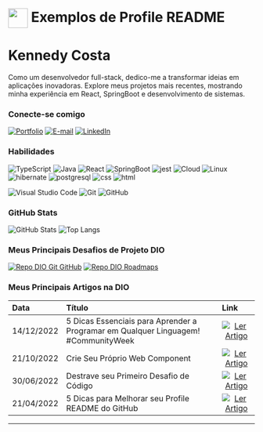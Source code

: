 <h1>
    <a href="https://www.dio.me/">
     <img align="center" width="40px" src="https://hermes.digitalinnovation.one/assets/diome/logo-minimized.png"></a>
    <span> Exemplos de Profile README</span>
</h1>

# Kennedy Costa

Como um desenvolvedor full-stack, dedico-me a transformar ideias em aplicações inovadoras. Explore meus projetos mais recentes, mostrando minha experiência em React, SpringBoot e desenvolvimento de sistemas.

### Conecte-se comigo

[![Portfolio](https://img.shields.io/badge/-Portfolio-30A3DC?style=for-the-badge)](https://portfolio.desenvolvedor-kennedy.com.br/)
[![E-mail](https://img.shields.io/badge/-Email-000?style=for-the-badge&logo=microsoft-outlook&logoColor=E94D5F)](mailto:desenvolvedorkennedy@gmail.com)
[![LinkedIn](https://img.shields.io/badge/-LinkedIn-000?style=for-the-badge&logo=linkedin&logoColor=30A3DC)](https://www.linkedin.com/in/kennedy-l-62a845170/)

### Habilidades

![TypeScript](https://img.shields.io/badge/TypeScript-000?style=for-the-badge&logo=typescript&logoColor=30A3DC)
![Java](https://img.shields.io/badge/Java-000?style=for-the-badge&logo=openjdk&logoColor=E94D5F)
![React](https://img.shields.io/badge/React-000?style=for-the-badge&logo=React&logoColor=30A3DC)
![SpringBoot](https://img.shields.io/badge/SpringBoot-000?style=for-the-badge&logo=SpringBoot&logoColor=E94D5F)
![jest](https://img.shields.io/badge/jest-000?style=for-the-badge&logo=jest&logoColor=30A3DC)
![Cloud](https://img.shields.io/badge/Cloud-000?style=for-the-badge&logo=Oracle&logoColor=E94D5F)
![Linux](https://img.shields.io/badge/Linux-000?style=for-the-badge&logo=linux&logoColor=30A3DC)
![hibernate](https://img.shields.io/badge/hibernate-000?style=for-the-badge&logo=hibernate&logoColor=E94D5F)
![postgresql](https://img.shields.io/badge/postgresql-000?style=for-the-badge&logo=postgresql&logoColor=30A3DC)
![css](https://img.shields.io/badge/css-000?style=for-the-badge&logo=css3&logoColor=E94D5F)
![html](https://img.shields.io/badge/html-000?style=for-the-badge&logo=html5&logoColor=30A3DC)

![Visual Studio Code](https://img.shields.io/badge/Visual%20Studio-000?style=for-the-badge&logo=visual%20studio&logoColor=30A3DC)
![Git](https://img.shields.io/badge/Git-000?style=for-the-badge&logo=git&logoColor=E94D5F)
![GitHub](https://img.shields.io/badge/GitHub-000?style=for-the-badge&logo=github&logoColor=30A3DC)

### GitHub Stats

![GitHub Stats](https://github-readme-stats.vercel.app/api?username=KEENNEEDYY&theme=transparent&bg_color=000&border_color=30A3DC&show_icons=true&icon_color=30A3DC&hide_title=true&text_color=FFF)
![Top Langs](https://github-readme-stats-git-masterrstaa-rickstaa.vercel.app/api/top-langs/?username=KEENNEEDYY&layout=compact&bg_color=000&border_color=30A3DC&&hide_title=true&text_color=FFF)

### Meus Principais Desafios de Projeto DIO

[![Repo DIO Git GitHub](https://github-readme-stats.vercel.app/api/pin/?username=elidianaandrade&repo=dio-lab-open-source&bg_color=000&border_color=30A3DC&show_icons=true&icon_color=30A3DC&title_color=E94D5F&text_color=FFF)](https://github.com/elidianaandrade/dio-lab-open-source)
[![Repo DIO Roadmaps](https://github-readme-stats.vercel.app/api/pin/?username=digitalinnovationone&repo=roadmaps&bg_color=000&border_color=30A3DC&show_icons=true&icon_color=30A3DC&title_color=E94D5F&text_color=FFF)](https://github.com/digitalinnovationone/roadmaps)

### Meus Principais Artigos na DIO

<table>
  <thead>
    <tr align="left">
      <th>Data</th>
      <th>Título</th>
      <th>Link</th>
    </tr>
  </thead>
  <tbody align="left">
    <tr>
      <td>14/12/2022</td>
      <td>5 Dicas Essenciais para Aprender a Programar em Qualquer Linguagem! #CommunityWeek</td>
      <td align="center">
        <a href="https://web.dio.me/articles/5-dicas-essenciais-para-aprender-a-programar-em-qualquer-linguagem-communityweek">
           <img align="center" alt="Ler Artigo" src="https://img.shields.io/badge/Ler%20Artigo-30A3DC?style=for-the-badge">
        </a>
      </td>
    </tr>
    <tr>
      <td>21/10/2022</td>
      <td>Crie Seu Próprio Web Component</td>
      <td align="center">
        <a href="https://web.dio.me/articles/crie-seu-proprio-web-component">
           <img align="center" alt="Ler Artigo" src="https://img.shields.io/badge/Ler%20Artigo-E94D5F?style=for-the-badge">
        </a>
      </td>
    </tr>
    <tr>
      <td>30/06/2022</td>
      <td>Destrave seu Primeiro Desafio de Código</td>
      <td align="center">
        <a href="https://web.dio.me/articles/destrave-seu-primeiro-desafio-de-codigo">
           <img align="center" alt="Ler Artigo" src="https://img.shields.io/badge/Ler%20Artigo-30A3DC?style=for-the-badge">
        </a>
      </td>
    </tr>
    <tr>
      <td>21/04/2022</td>
      <td>5 Dicas para Melhorar seu Profile README do GitHub</td>
      <td align="center">
        <a href="https://web.dio.me/articles/5-dicas-para-melhorar-o-readme-do-seu-perfil-no-github">
           <img align="center" alt="Ler Artigo" src="https://img.shields.io/badge/Ler%20Artigo-E94D5F?style=for-the-badge">
        </a>
      </td>
    </tr>
  </tbody>
  <tfoot></tfoot>
</table>

---
